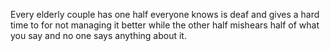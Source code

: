 Every elderly couple has one half everyone knows is deaf and gives a hard time to for not managing it better while the other half mishears half of what you say and no one says anything about it.

